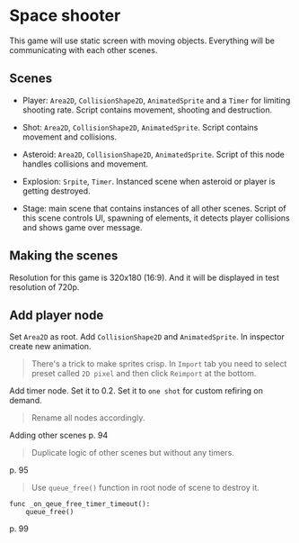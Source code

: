 # Space shooter

This game will use static screen with moving objects. Everything will be communicating with each other scenes.

## Scenes

- Player: `Area2D`, `CollisionShape2D`, `AnimatedSprite` and a `Timer` for limiting shooting rate. Script contains movement, shooting and destruction.

- Shot: `Area2D`, `CollisionShape2D`, `AnimatedSprite`. Script contains movement and collisions.

- Asteroid: `Area2D`, `CollisionShape2D`, `AnimatedSprite`. Script of this node handles collisions and movement.

- Explosion: `Srpite`, `Timer`. Instanced scene when asteroid or player is getting destroyed.

- Stage: main scene that contains instances of all other scenes. Script of this scene controls UI, spawning of elements, it detects player collisions and shows game over message.

## Making the scenes

Resolution for this game is 320x180 (16:9). And it will be displayed in test resolution of 720p.

## Add player node

Set `Area2D` as root. Add `CollisionShape2D` and `AnimatedSprite`. In inspector create new animation.

> There's a trick to make sprites crisp. In `Import` tab you need to select preset called `2D pixel` and then click `Reimport` at the bottom.

Add timer node. Set it to 0.2. Set it to `one shot` for custom refiring on demand.

> Rename all nodes accordingly.


Adding other scenes p. 94

> Duplicate logic of other scenes but without any timers.

p. 95

> Use `queue_free()` function in root node of scene to destroy it.

```
func _on_qeue_free_timer_timeout():
	queue_free()
```


p. 99